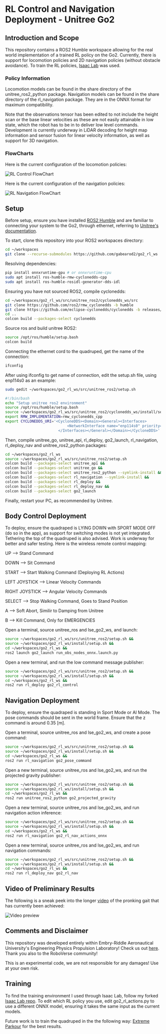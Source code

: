 # RL Control and Navigation Deployment - Unitree Go2

## Introduction and Scope

This repository contains a ROS2 Humble workspace allowing for the real world implementation of a trained RL policy on the Go2. Currently, there is support for locomotion policies and 2D navigation policies (without obstacle avoidance). To train the RL policies, [Isaac Lab](https://github.com/isaac-sim/IsaacLab) was used.

### Policy Information

Locomotion models can be found in the share directory of the unitree_ros2_python package. Navigation models can be found in the share directory of the rl_navigation package. They are in the ONNX format for maximum compatibility.

Note that the observations tensor has been edited to not include the height scan or the base linear velocities as these are not easily attainable in low state, which the robot has to be in to deliver low level commands. Development is currently underway in LiDAR decoding for height map information and sensor fusion for linear velocity information, as well as support for 3D navigation. 

### FlowCharts

Here is the current configuration of the locomotion policies:

![RL Control FlowChart](https://github.com/gabearod2/go2_rl_ws/blob/main/images/RL%20CONTROL.jpeg)

Here is the current configuration of the navigation policies:

![RL Navigation FlowChart](https://github.com/gabearod2/go2_rl_ws/blob/main/images/RL%20NAVIGATION.jpeg)

## Setup

Before setup, ensure you have installed [ROS2 Humble](https://docs.ros.org/en/humble/Installation.html) and are familiar to connecting your system to the Go2, through ethernet, referring to [Unitree's documentation](https://support.unitree.com/home/en/developer/Quick_start.).

To start, clone this repository into your ROS2 workspaces directory:
```bash
cd ~/workspaces
git clone --recurse-submodules https://github.com/gabearod2/go2_rl_ws
```

Resolving dependencies:
```bash
pip install onnxruntime-gpu # or onnxruntime-cpu
sudo apt install ros-humble-rmw-cyclonedds-cpp
sudo apt install ros-humble-rosidl-generator-dds-idl
```

Ensuring you have not sourced ROS2, compile cyclonedds:
```bash
cd ~/workspaces/go2_rl_ws/src/unitree_ros2/cyclonedds_ws/src
git clone https://github.com/ros2/rmw_cyclonedds -b humble
git clone https://github.com/eclipse-cyclonedds/cyclonedds -b releases/0.10.x
cd ..
colcon build --packages-select cyclonedds
```

Source ros and build unitree ROS2:
```bash
source /opt/ros/humble/setup.bash
colcon build
```

Connecting the ethernet cord to the quadruped, get the name of the connection:
```bash
ifconfig
```

After using ifconfig to get name of connection, edit the setup.sh file, using enp114s0 as an example:
```bash
sudo gedit ~/workspaces/go2_rl_ws/src/unitree_ros2/setup.sh
```
```bash
#!/bin/bash
echo "Setup unitree ros2 environment"
source /opt/ros/humble/setup.bash
source ~/workspaces/go2_rl_ws/src/unitree_ros2/cyclonedds_ws/install/setup.bash
export RMW_IMPLEMENTATION=rmw_cyclonedds_cpp
export CYCLONEDDS_URI='<CycloneDDS><Domain><General><Interfaces>
                            <NetworkInterface name="enp114s0" priority="default" multicast="default" />
                        </Interfaces></General></Domain></CycloneDDS>'
```

Then, compile unitree_go, unitree_api, rl_deploy, go2_launch, rl_navigation, rl_deploy_nav and unitree_ros2_python packages:
```bash
cd ~/workspaces/go2_rl_ws
source ~/workspaces/go2_rl_ws/src/unitree_ros2/setup.sh
colcon build --packages-select unitree_api &&
colcon build --packages-select unitree_go &&
colcon build --packages-select unitree_ros2_python --symlink-install &&
colcon build --packages-select rl_navigation --symlink-install &&
colcon build --packages-select rl_deploy &&
colcon build --packages-select rl_deploy_nav &&
colcon build --packages-select go2_launch
```

Finally, restart your PC, as recommended by Unitree.

## Body Control Deployment

To deploy, ensure the quadraped is LYING DOWN with SPORT MODE OFF (do so in the app), as support for switching modes is not yet integrated. Tethering the top of the quadruped is also advised. Work is underway for better and safer testing. Here is the wireless remote control mapping:

UP --> Stand Command

DOWN --> Sit Command

START --> Start Walking Command (Deploying RL Actions)

LEFT JOYSTICK --> Linear Velocity Commands

RIGHT JOYSTICK --> Angular Velocity Commands

SELECT --> Stop Walking Command, Goes to Stand Position

A --> Soft Abort, Similir to Damping from Unitree

B --> Kill Command, Only for EMERGENCIES

Open a terminal, source unitree_ros and lse_go2_ws, and launch:
```bash
source ~/workspaces/go2_rl_ws/src/unitree_ros2/setup.sh &&
source ~/workspaces/go2_rl_ws/install/setup.sh &&
cd ~/workspaces/go2_rl_ws &&
ros2 launch go2_launch run_obs_nodes_onnx.launch.py
```

Open a new terminal, and run the low command message publisher:
```bash
source ~/workspaces/go2_rl_ws/src/unitree_ros2/setup.sh &&
source ~/workspaces/go2_rl_ws/install/setup.sh &&
cd ~/workspaces/go2_rl_ws &&
ros2 run rl_deploy go2_rl_control
```

## Navigation Deployment

To deploy, ensure the quadraped is standing in Sport Mode or AI Mode. The pose commands should be sent in the world frame. Ensure that the z command is around 0.35 [m].

Open a terminal, source unitree_ros and lse_go2_ws, and create a pose command:
```bash
source ~/workspaces/go2_rl_ws/src/unitree_ros2/setup.sh &&
source ~/workspaces/go2_rl_ws/install/setup.sh &&
cd ~/workspaces/go2_rl_ws &&
ros2 run rl_navigation go2_pose_command 
```

Open a new terminal, source unitree_ros and lse_go2_ws, and run the projected gravity publisher:
```bash
source ~/workspaces/go2_rl_ws/src/unitree_ros2/setup.sh &&
source ~/workspaces/go2_rl_ws/install/setup.sh &&
cd ~/workspaces/go2_rl_ws &&
ros2 run unitree_ros2_python go2_projected_gravity
```

Open a new terminal, source unitree_ros and lse_go2_ws, and run navigation action inference:
```bash
source ~/workspaces/go2_rl_ws/src/unitree_ros2/setup.sh &&
source ~/workspaces/go2_rl_ws/install/setup.sh &&
cd ~/workspaces/go2_rl_ws &&
ros2 run rl_navigation go2_rl_nav_actions_onnx
```

Open a new terminal, source unitree_ros and lse_go2_ws, and run navigation commands:
```bash
source ~/workspaces/go2_rl_ws/src/unitree_ros2/setup.sh &&
source ~/workspaces/go2_rl_ws/install/setup.sh &&
cd ~/workspaces/go2_rl_ws &&
ros2 run rl_deploy_nav go2_rl_nav
```

## Video of Preliminary Results

The following is a sneak peek into the longer [video](https://youtu.be/o3_ABcsxeG8) of the pronking gait that has currently been achieved:

![Video preview](https://github.com/gabearod2/go2_rl_ws/blob/main/images/pronking.gif)

## Comments and Disclaimer

This repository was developed entirely within Embry-Riddle Aeronautical University's Engineering Physics Propulsion Laboratory! Check us out [here](https://daytonabeach.erau.edu/about/labs/engineering-physics-propulsion-lab). Thank you also to the RoboVerse community!

This is an experimental code, we are not responsible for any damages! Use at your own risk.

## Training

To find the training environment I used through Isaac Lab, follow my forked [Isaac Lab repo](https://github.com/gabearod2/IsaacLab/tree/rl_deployment). To edit which RL policy you use, edit go2_rl_actions.py to use a different ONNX model, ensuring it takes the same input as the current models.  

Future work is to train the quadruped in the the following way: [Extreme Parkour](https://github.com/chengxuxin/extreme-parkour.git) for the best results.
